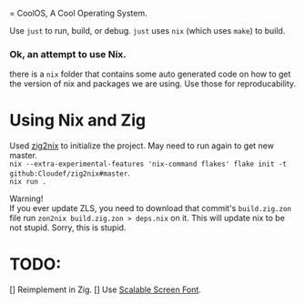 = CoolOS, A Cool Operating System.

Use `just` to run, build, or debug. `just` uses `nix` (which uses `make`) to build.

### Ok, an attempt to use Nix.
there is a `nix` folder that contains some auto generated code on how to get the version of nix and packages we are using. Use those for reproducability.

# Using Nix and Zig
Used [zig2nix](https://github.com/Cloudef/zig2nix) to initialize the project. May need to run again to get new master.\
`nix --extra-experimental-features 'nix-command flakes' flake init -t github:Cloudef/zig2nix#master`.\
`nix run .`


Warning!\
If you ever update ZLS, you need to download that commit's `build.zig.zon` file run `zon2nix build.zig.zon > deps.nix` on it. This will update nix to be not stupid. Sorry, this is stupid.


# TODO:
[] Reimplement in Zig.
[] Use [Scalable Screen Font](https://wiki.osdev.org/Scalable_Screen_Font).